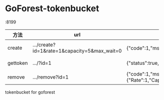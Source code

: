 # GoForest-tokenbucket

:8199

|方法|url|正确返回|错误返回|
|-|-|-|-|
|create|.../create?id=1&rate=1&capacity=5&max_wait=0|{"code":1,"msg":"success","detail":"token-bucket单元创建成功"}|{"code":-1,"msg":"ParamsErr","detail":"缺少id(令牌桶标识)"}|
|gettoken|.../?id=1|{"status":true,"detail":"","available":5,"rate":1,"capacity":5,"max_wait":0}|{"code":-1,"msg":"IDNotFound","detail":["1"]}|
|remove|.../remove?id=1|{"code":1,"msg":"removed","detail":{"Rate":1,"Capacity":5,"MaxWait":0,"Bucket":{}}}|-|


tokenbucket for goforest